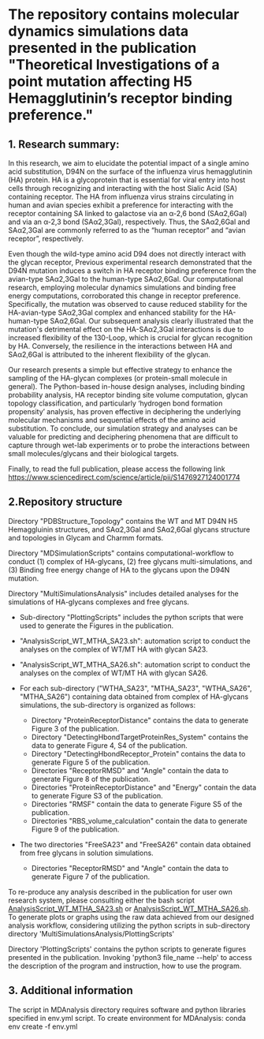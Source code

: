 # The repository contains molecular dynamics simulations data presented in the publication "Theoretical Investigations of a point mutation affecting H5 Hemagglutinin’s receptor binding preference."

## 1. Research summary:
 In this research, we aim to elucidate the potential impact of a single amino acid substitution, D94N on the surface of the influenza virus hemagglutinin (HA) protein. HA is a glycoprotein that is essential for viral entry into host cells through recognizing and interacting with the host Sialic Acid (SA) containing receptor. The HA from influenza virus strains circulating in human and avian species exhibit a preference for interacting with the receptor containing SA linked to galactose via an α-2,6 bond (SAα2,6Gal) and via an α-2,3 bond (SAα2,3Gal), respectively. Thus, the SAα2,6Gal and SAα2,3Gal are commonly referred to as the “human receptor” and “avian receptor”, respectively. 
 
 Even though the wild-type amino acid D94 does not directly interact with the glycan receptor, Previous experimental research demonstrated that the D94N mutation induces a switch in HA receptor binding preference from the avian-type SAα2,3Gal to the human-type SAα2,6Gal. Our computational research, employing molecular dynamics simulations and binding free energy computations, corroborated this change in receptor preference. Specifically, the mutation was observed to cause reduced stability for the HA-avian-type SAα2,3Gal complex and enhanced stability for the HA-human-type SAα2,6Gal. Our subsequent analysis clearly illustrated that the mutation's detrimental effect on the HA-SAα2,3Gal interactions is due to increased flexibility of the 130-Loop, which is crucial for glycan recognition by HA. Conversely, the resilience in the interactions between HA and SAα2,6Gal is attributed to the inherent flexibility of the glycan.
 
 Our research presents a simple but effective strategy to enhance the sampling of the HA-glycan complexes (or protein-small molecule in general). The Python-based in-house design analyses, including binding probability analysis, HA receptor binding site volume computation, glycan topology classification, and particularly ‘hydrogen bond formation propensity’ analysis, has proven effective in deciphering the underlying molecular mechanisms and sequential effects of the amino acid substitution. To conclude, our simulation strategy and analyses can be valuable for predicting and deciphering phenomena that are difficult to capture through wet-lab experiments or to probe the interactions between small molecules/glycans and their biological targets. 
 
 Finally, to read the full publication, please access the following link https://www.sciencedirect.com/science/article/pii/S1476927124001774

## 2.Repository structure

Directory "PDBStructure_Topology" contains the WT and MT D94N H5 Hemaggluinin structures, and SAα2,3Gal and SAα2,6Gal glycans structure and topologies in Glycam and Charmm formats.

Directory "MDSimulationScripts" contains computational-workflow to conduct (1) complex of HA-glycans, (2) free glycans multi-simulations, and (3) Binding free energy change of HA to the glycans upon the D94N mutation.
		
Directory "MultiSimulationsAnalysis" includes detailed analyses for the simulations of HA-glycans complexes and free glycans.


- Sub-directory "PlottingScripts" includes the python scripts that were used to generate the Figures in the publication.


- "AnalysisScript_WT_MTHA_SA23.sh": automation script to conduct the analyses on the complex of WT/MT HA with glycan SA23.


- "AnalysisScript_WT_MTHA_SA26.sh": automation script to conduct the analyses on the complex of WT/MT HA with glycan SA26.


- For each sub-directory ("WTHA_SA23", "MTHA_SA23", "WTHA_SA26", "MTHA_SA26") containing data obtained from complex of HA-glycans simulations, the sub-directory is organized as follows:
    - Directory "ProteinReceptorDistance" contains the data to generate Figure 3 of the publication.
    - Directory "DetectingHbondTargetProteinRes_System" contains the data to generate Figure 4, S4 of the publication.
    - Directory "DetectingHbondReceptor_Protein" contains the data to generate Figure 5 of the publication.
    - Directories "ReceptorRMSD" and "Angle" contain the data to generate Figure 8 of the publication.
    - Directories "ProteinReceptorDistance" and "Energy" contain the data to generate Figure S3 of the publication.
    - Directories "RMSF" contain the data to generate Figure S5 of the publication.
    - Directories "RBS_volume_calculation" contain the data to generate Figure 9 of the publication.


- The two directories "FreeSA23" and "FreeSA26" contain data obtained from free glycans in solution simulations.
  - Directories "ReceptorRMSD" and "Angle" contain the data to generate Figure 7 of the publication.


To re-produce any analysis described in the publication for user own research system, please consulting either the bash script [AnalysisScript_WT_MTHA_SA23.sh](https://github.com/quocbaongo/Protein_glycan_binding_research/blob/main/MultiSimulationsAnalysis/AnalysisScript_WT_MTHA_SA23.sh) or [AnalysisScript_WT_MTHA_SA26.sh](https://github.com/quocbaongo/Protein_glycan_binding_research/blob/main/MultiSimulationsAnalysis/AnalysisScript_WT_MTHA_SA26.sh). To generate plots or graphs using the raw data achieved from our designed analysis workflow, considering utilizing the python scripts in sub-directory directory 'MultiSimulationsAnalysis/PlottingScripts'


Directory 'PlottingScripts' contains the python scripts to generate figures presented in the publication. Invoking 'python3 file_name --help' to access the description of the program and instruction, how to use the program.

## 3. Additional information

The script in MDAnalysis directory requires software and python libraries specified in env.yml script.
To create environment for MDAnalysis: conda env create -f env.yml
